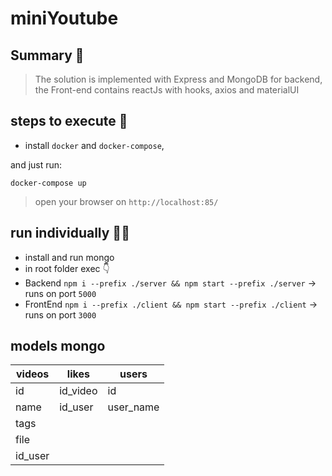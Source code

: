 # miniYoutube

## Summary 📄

> The solution is implemented with Express and MongoDB for backend,
> the Front-end contains reactJs with hooks, axios and materialUI

## steps to execute 🚀

- install `docker` and `docker-compose`,

and just run:

```
docker-compose up
```

> open your browser on `http://localhost:85/`

## run individually 🏃🏻

- install and run mongo
- in root folder exec 👇
- Backend `npm i --prefix ./server && npm start --prefix ./server` -> runs on port `5000`
- FrontEnd `npm i --prefix ./client && npm start --prefix ./client` -> runs on port `3000`

## models mongo

| videos  | likes    | users     |
| ------- | -------- | --------- |
| id      | id_video | id        |
| name    | id_user  | user_name |
| tags    |          |           |
| file    |          |           |
| id_user |          |           |
